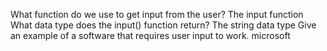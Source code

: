 What function do we use to get input from the user?
The input function
 What data type does the input() function return?
The string data type
 Give an example of a software that requires user input to work.
microsoft